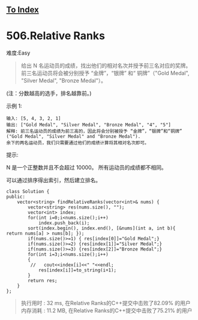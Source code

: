 [To Index](/index.md)
---
# 506.Relative Ranks
难度:Easy
> 给出 N 名运动员的成绩，找出他们的相对名次并授予前三名对应的奖牌。前三名运动员将会被分别授予 “金牌”，“银牌” 和“ 铜牌”（"Gold Medal", "Silver Medal", "Bronze Medal"）。

(注：分数越高的选手，排名越靠前。)

示例 1:
```
输入: [5, 4, 3, 2, 1]
输出: ["Gold Medal", "Silver Medal", "Bronze Medal", "4", "5"]
解释: 前三名运动员的成绩为前三高的，因此将会分别被授予 “金牌”，“银牌”和“铜牌” ("Gold Medal", "Silver Medal" and "Bronze Medal").
余下的两名运动员，我们只需要通过他们的成绩计算将其相对名次即可。
```

提示:

N 是一个正整数并且不会超过 10000。
所有运动员的成绩都不相同。


可以通过排序得出索引，然后建立排名。  

```
class Solution {
public:
    vector<string> findRelativeRanks(vector<int>& nums) {
        vector<string> res(nums.size(), "");
        vector<int> index;
        for(int i=0;i<nums.size();i++)
            index.push_back(i);
        sort(index.begin(), index.end(), [&nums](int a, int b){  return nums[a] > nums[b]; });
        if(nums.size()>=1) { res[index[0]]="Gold Medal";}
        if(nums.size()>=2) {res[index[1]]="Silver Medal";}
        if(nums.size()>=3) {res[index[2]]="Bronze Medal";}
        for(int i=3;i<nums.size();i++)
        {
         //   cout<<index[i]<<" "<<endl;
            res[index[i]]=to_string(i+1);
        }
        return res;
    }
};
```

> 执行用时 : 32 ms, 在Relative Ranks的C++提交中击败了82.09% 的用户  
内存消耗 : 11.2 MB, 在Relative Ranks的C++提交中击败了75.21% 的用户
